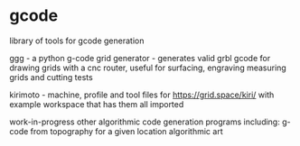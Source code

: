 # gcode
library of tools for gcode generation

ggg - a python g-code grid generator - generates valid grbl gcode for drawing grids with a cnc router, useful for surfacing, engraving measuring grids and cutting tests

kirimoto - machine, profile and tool files for https://grid.space/kiri/ with example workspace that has them all imported

work-in-progress
other algorithmic code generation programs including:
g-code from topography for a given location
algorithmic art 